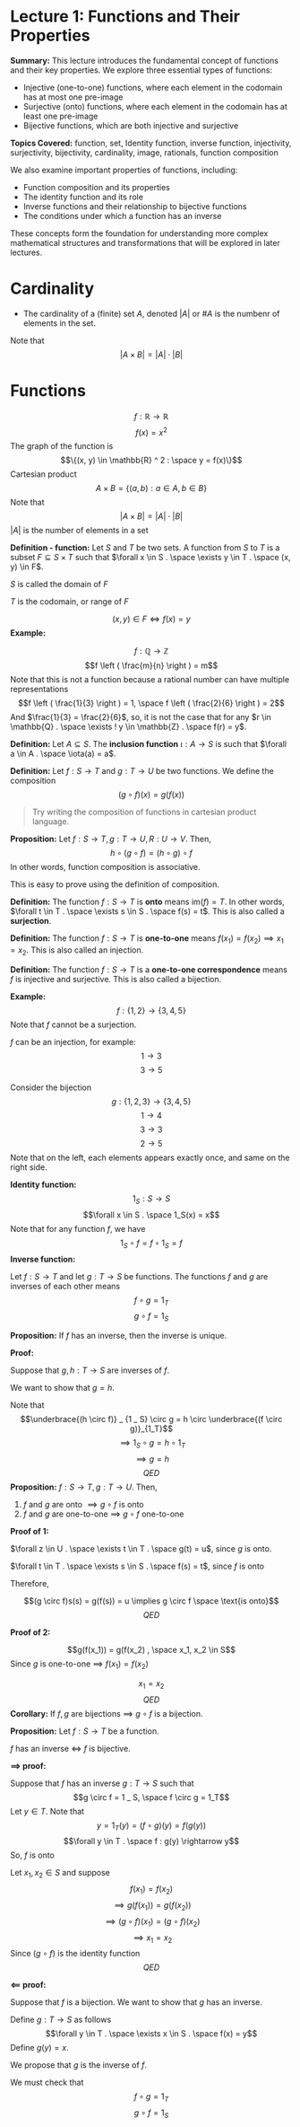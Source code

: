# Lecture 1: Functions and Their Properties

**Summary:**
This lecture introduces the fundamental concept of functions and their key properties. We explore three essential types of functions:
- Injective (one-to-one) functions, where each element in the codomain has at most one pre-image
- Surjective (onto) functions, where each element in the codomain has at least one pre-image
- Bijective functions, which are both injective and surjective

**Topics Covered:** function, set, Identity function, inverse function, injectivity, surjectivity, bijectivity, cardinality, image, rationals, function composition

We also examine important properties of functions, including:
- Function composition and its properties
- The identity function and its role
- Inverse functions and their relationship to bijective functions
- The conditions under which a function has an inverse

These concepts form the foundation for understanding more complex mathematical structures and transformations that will be explored in later lectures.

# Cardinality

- The cardinality of a (finite) set $A$, denoted $|A|$ or $\#A$ is the numbenr of elements in the set.

Note that
$$|A \times B| = |A| \cdot |B|$$
# Functions

$$f : \mathbb{R} \rightarrow \mathbb{R}$$
$$f(x) = x ^ 2$$
The graph of the function is
$$\{(x, y) \in \mathbb{R} ^ 2 : \space y = f(x)\}$$
Cartesian product
$$A \times B = \{(a, b) : a \in A , b \in B\}$$
Note that
$$|A \times B | = |A| \cdot |B|$$
$|A|$ is the number of elements in a set

**Definition - function:** Let $S$ and $T$ be two sets. A function from $S$ to $T$ is a subset $F \subseteq S \times T$ such that $\forall x \in S . \space \exists y \in T . \space (x, y) \in F$.

$S$ is called the domain of $F$

$T$ is the codomain, or range of $F$

$$(x, y) \in F \iff f(x) = y$$
**Example:**

$$f : \mathbb{Q} \rightarrow \mathbb{Z}$$
$$f \left ( \frac{m}{n} \right ) = m$$
Note that this is not a function because a rational number can have multiple representations
$$f \left ( \frac{1}{3} \right ) = 1, \space f \left ( \frac{2}{6} \right ) = 2$$
And $\frac{1}{3} = \frac{2}{6}$, so, it is not the case that for any $r \in \mathbb{Q} . \space \exists ! y \in \mathbb{Z} . \space f(r) = y$.

**Definition:** Let $A \subseteq S$. The **inclusion function** $\iota : A \rightarrow S$ is such that $\forall a \in A . \space \iota(a) = a$.

**Definition:** Let $f : S \rightarrow T$ and $g : T \rightarrow U$ be two functions. We define the composition
$$(g \circ f)(x) = g(f(x))$$

> Try writing the composition of functions in cartesian product language.

**Proposition:** Let $f : S \rightarrow T, g : T \rightarrow U, R : U \rightarrow V$. Then,
$$h \circ (g \circ f) = (h \circ g) \circ f$$
In other words, function composition is associative.

This is easy to prove using the definition of composition.

**Definition:** The function $f : S \rightarrow T$ is **onto** means $\text{im}(f) = T$. In other words, $\forall t \in T . \space \exists s \in S . \space f(s) = t$. This is also called a **surjection**.

**Definition:** The function $f : S \rightarrow T$ is **one-to-one** means $f(x_1) = f(x_2) \implies x_1 = x_2$. This is also called an injection.

**Definition:** The function $f : S \rightarrow T$ is a **one-to-one correspondence** means $f$ is injective and surjective. This is also called a bijection.

**Example:**
$$f : \{1, 2 \} \rightarrow \{3, 4, 5 \}$$
Note that $f$ cannot be a surjection.

$f$ can be an injection, for example:
$$1 \rightarrow 3$$
$$3 \rightarrow 5$$

Consider the bijection
$$g : \{1, 2, 3 \} \rightarrow \{3, 4, 5\}$$
$$1 \rightarrow 4$$
$$3 \rightarrow 3$$
$$2 \rightarrow 5$$
Note that on the left, each elements appears exactly once, and same on the right side.

**Identity function:**
$$1 _ S : S \rightarrow S$$
$$\forall x \in S . \space 1_S(x) = x$$
Note that for any function $f$, we have
$$1_S \circ f = f \circ 1_S = f$$
**Inverse function:**

Let $f : S \rightarrow T$ and let $g : T \rightarrow S$ be functions. The functions $f$ and $g$ are inverses of each other means
$$f \circ g = 1 _ T$$
$$g \circ f = 1_S$$

**Proposition:** If $f$ has an inverse, then the inverse is unique.

**Proof:**

Suppose that $g, h : T \rightarrow S$ are inverses of $f$.

We want to show that $g = h$.

Note that
$$\underbrace{(h \circ f)} _ {1 _ S} \circ g = h \circ \underbrace{(f \circ g)}_{1_T}$$
$$\implies 1_S \circ g = h \circ 1 _ T$$
$$\implies g = h$$
$$QED$$
**Proposition:** $f : S \rightarrow T, g : T \rightarrow U$. Then,
1. $f$ and $g$ are onto $\implies g \circ f$ is onto
2. $f$ and $g$ are one-to-one $\implies$ $g \circ f$ one-to-one

**Proof of 1:**

$\forall z \in U . \space \exists t \in T . \space g(t) = u$, since $g$ is onto.

$\forall t \in T . \space \exists s \in S . \space f(s) = t$, since $f$ is onto

Therefore,

$$(g \circ f)s(s) = g(f(s)) = u \implies g \circ f \space \text{is onto}$$
$$QED$$

**Proof of 2:**

$$g(f(x_1)) = g(f(x_2) , \space x_1, x_2 \in S$$
Since $g$ is one-to-one $\implies$ $f(x_1) = f(x_2)$

$$x_1 = x_2$$
$$QED$$
**Corollary:** If $f, g$ are bijections $\implies$ $g \circ f$ is a bijection.

**Proposition:** Let $f : S \rightarrow T$ be a function.

$f$ has an inverse $\iff$ $f$ is bijective.

**$\implies$ proof:**

Suppose that $f$ has an inverse $g : T \rightarrow S$ such that
$$g \circ f = 1 _ S, \space f \circ g = 1_T$$
Let $y \in T$. Note that
$$y = 1_T(y) = (f \circ g)(y) = f(g(y))$$
$$\forall y \in T . \space f : g(y) \rightarrow y$$
So, $f$ is onto

Let $x_1, x_2 \in S$ and suppose
$$f(x_1) = f(x_2)$$
$$\implies g(f(x_1)) = g(f(x_2))$$
$$\implies (g \circ f)(x_1) = (g \circ f)(x_2)$$
$$\implies x_1 = x_2$$
Since $(g \circ f)$ is the identity function
$$QED$$

**$\impliedby$ proof:**

Suppose that $f$ is a bijection. We want to show that $g$ has an inverse.

Define $g : T \rightarrow S$ as follows
$$\forall y \in T . \space \exists x \in S . \space f(x) = y$$
Define $g(y) = x$.

We propose that $g$ is the inverse of $f$.

We must check that
$$f \circ g = 1_T$$
$$g \circ f = 1_S$$

